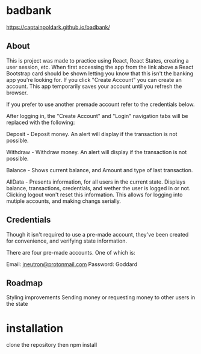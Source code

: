# badbank

https://captainpoldark.github.io/badbank/

## About

This is project was made to practice using React, React States, creating a user session, etc.
When first accessing the app from the link above a React Bootstrap card should be shown letting 
you know that this isn't the banking app you're looking for. If you click "Create Account" you
can create an account. This app temporarily saves your account until you refresh the browser.

If you prefer to use another premade account refer to the credentials below.

After logging in, the "Create Account" and "Login" navigation tabs will be replaced with the 
following:

Deposit - Deposit money. An alert will display if the transaction is not possible.

Withdraw - Withdraw money. An alert will display if the transaction is not possible.

Balance - Shows current balance, and Amount and type of last transaction.

AllData - Presents information, for all users in the current state. Displays balance, transactions, 
credentials, and wether the user is logged in or not. Clicking logout won't reset this information.
This allows for logging into mutiple accounts, and making changs serially.

## Credentials

Though it isn't required to use a pre-made account, they've been created for convenience, and verifying
state information.

There are four pre-made accounts. One of which is:

Email: jneutron@protonmail.com
Password: Goddard

## Roadmap

Styling improvements
Sending money or requesting money to other users in the state

# installation
clone the repository then npm install